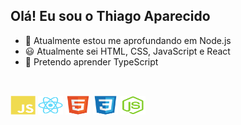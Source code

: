 ## Olá! Eu sou o Thiago Aparecido

- 🌱 Atualmente estou me aprofundando em Node.js
- 😃 Atualmente sei HTML, CSS, JavaScript e React
- 🧐 Pretendo aprender TypeScript

 ##
 <!--
<div align="center">
  <a href="https://github.com/tcheagow">
  <img height="180em" src="https://github-readme-stats.vercel.app/api?username=tcheagow&show_icons=true&theme=dark&include_all_commits=true&count_private=true"/>
  <img height="180em" src="https://github-readme-stats.vercel.app/api/top-langs/?username=tcheagow&layout=compact&langs_count=7&theme=dark"/>
</div>
  -->
 ##
<div style="display: inline_block"><br>
  <img align="center" alt="Tcheago-Js" height="30" width="40" src="https://raw.githubusercontent.com/devicons/devicon/master/icons/javascript/javascript-plain.svg">
  <img align="center" alt="Tcheago-React" height="30" width="40" src="https://raw.githubusercontent.com/devicons/devicon/master/icons/react/react-original.svg">
  <img align="center" alt="Tcheago-HTML" height="30" width="40" src="https://raw.githubusercontent.com/devicons/devicon/master/icons/html5/html5-original.svg">
  <img align="center" alt="Tcheago-CSS" height="30" width="40" src="https://raw.githubusercontent.com/devicons/devicon/master/icons/css3/css3-original.svg">
  <img align="center" alt="Tcheago-CSS" height="30" width="40" src="https://raw.githubusercontent.com/devicons/devicon/master/icons/nodejs/nodejs-original.svg">
</div>

 ##
 <!-- 
  <a href = "mailto:thiagoapalves2004@gmail.com"><img src="https://img.shields.io/badge/-Gmail-%23333?style=for-the-badge&logo=gmail&logoColor=white" target="_blank"></a>
-->


